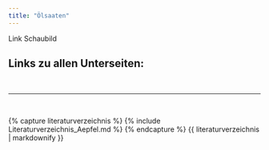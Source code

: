 ```yaml
---
title: "Ölsaaten"
---
```


Link Schaubild 

## Links zu allen Unterseiten:




<br>

---

<br> 

{% capture literaturverzeichnis %} 
{% include Literaturverzeichnis_Aepfel.md %} 
{% endcapture %} 
{{ literaturverzeichnis | markdownify }}
